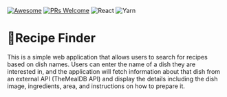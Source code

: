 [![Awesome](https://awesome.re/badge-flat2.svg)](https://github.com/zbetcheckin/Security_list)
[![PRs Welcome](https://img.shields.io/badge/PRs-welcome-brightgreen.svg?style=flat-square)](http://makeapullrequest.com)
![React](https://img.shields.io/badge/react-%2320232a.svg?style=for-the-badge&logo=react&logoColor=%2361DAFB)
![Yarn](https://img.shields.io/badge/yarn-%232C8EBB.svg?style=for-the-badge&logo=yarn&logoColor=white)

# 🍴Recipe Finder

This is a simple web application that allows users to search for recipes based on dish names. Users can enter the name of a dish they are interested in, and the application will fetch information about that dish from an external API (TheMealDB API) and display the details including the dish image, ingredients, area, and instructions on how to prepare it.
